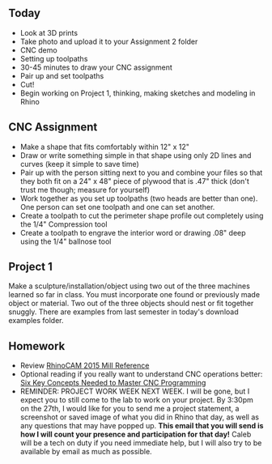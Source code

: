 ## Today
- Look at 3D prints
- Take photo and upload it to your Assignment 2 folder
- CNC demo
- Setting up toolpaths
- 30-45 minutes to draw your CNC assignment
- Pair up and set toolpaths
- Cut!
- Begin working on Project 1, thinking, making sketches and modeling in Rhino

## CNC Assignment

- Make a shape that fits comfortably within 12" x 12"
- Draw or write something simple in that shape using only 2D lines and curves (keep it simple to save time)
- Pair up with the person sitting next to you and combine your files so that they both fit on a 24" x 48"  piece of plywood that is .47" thick (don't trust me though; measure for yourself)
- Work together as you set up toolpaths (two heads are better than one). One person can set one toolpath and one can set another.
- Create a toolpath to cut the perimeter shape profile out completely using the 1/4" Compression tool
- Create a toolpath to engrave the interior word or drawing .08" deep using the 1/4" ballnose tool

## Project 1

Make a sculpture/installation/object using two out of the three machines learned so far in class. You must incorporate one found or previously made object or material. Two out of the three objects should nest or fit together snuggly. There are examples from last semester in today's download examples folder.

## Homework

- Review [RhinoCAM 2015 Mill Reference](https://mecsoft.com/wp-content/uploads/2015/09/RhinoCAM_2015_MILL-Reference_Sample.pdf)
- Optional reading if you really want to understand CNC operations better: [Six Key Concepts Needed to Master CNC Programming](https://www.pmpa.org/docs/default-source/technical-conference/pdf-handout83ead2ae46706df9a22bff0000aff8c6.pdf?sfvrsn=0)
- REMINDER: PROJECT WORK WEEK NEXT WEEK. I will be gone, but I expect you to still come to the lab to work on your project. By 3:30pm on the 27th, I would like for you to send me a project statement, a screenshot or saved image of what you did in Rhino that day, as well as any questions that may have popped up. **This email that you will send is how I will count your presence and participation for that day!** Caleb will be a tech on duty if you need immediate help, but I will also try to be available by email as much as possible.

